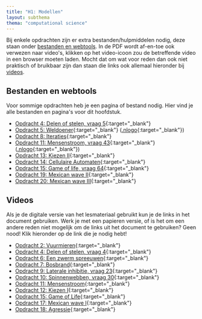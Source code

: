 ```yaml
---
title: "H1: Modellen"
layout: subthema
thema: "computational science"
---
```


Bij enkele opdrachten zijn er extra bestanden/hulpmiddelen nodig, deze staan onder [bestanden en webtools](#bestanden-en-webtools).
In de PDF wordt af-en-toe ook verwezen naar video's, klikken op het video-icoon zou de betreffende video in een browser moeten laden.
Mocht dat om wat voor reden dan ook niet praktisch of bruikbaar zijn dan staan die links ook allemaal hieronder bij [videos](#videos).

## Bestanden en webtools

Voor sommige opdrachten heb je een pagina of bestand nodig.
Hier vind je alle bestanden en pagina's voor dit hoofdstuk.

* <i class="fa fa-link"></i> [Opdracht 4: Delen of stelen, vraag 5](site/O4v5_Delen_of_Stelen/){:target="_blank"}
* <i class="fa fa-link"></i> [Opdracht 5: Weldoener](site/O5_Weldoener/){:target="_blank"} ([.nlogo](site/O5_Weldoener/files/Weldoener.nlogo){:target="_blank"})
* <i class="far fa-file-pdf"></i> [Opdracht 8: Iteraties](leerlingen/h1/Opdracht_8_Iteraties.pdf){:target="_blank"}
* <i class="fa fa-link"></i> [Opdracht 11: Mensenstroom, vraag 43](site/O11_Mensenstroom/){:target="_blank"} ([.nlogo](site/O11_Mensenstroom/files/lokaal.nlogo){:target="_blank"})
* <i class="far fa-file-pdf"></i> [Opdracht 13: Kiezen II](leerlingen/h1/Opdracht_13_Kiezen_II.pdf){:target="_blank"}
* <i class="fas fa-table"></i> [Opdracht 14: Cellulaire Automaten](leerlingen/h1/Opdracht_14_Cellulaire_automaten.xlsx){:target="_blank"}
* <i class="fa fa-link"></i> [Opdracht 15: Game of life, vraag 64](site/O15_Game_of_Life/){:target="_blank"}
* <i class="fa fa-link"></i> [Opdracht 19: Mexican wave II](site/O19_Mexican_Wave_II/){:target="_blank"}
* <i class="fa fa-link"></i> [Opdracht 20: Mexican wave III](site/O20_Mexican_Wave_III/){:target="_blank"}


## Videos

Als je de digitale versie van het lesmateriaal gebruikt kun je de links in het document gebruiken.
Werk je met een papieren versie, of is het om een andere reden niet mogelijk om de links uit het document te gebruiken?
Geen nood!
Klik hieronder op de link die je nodig hebt!

* <i class="fas fa-video"></i> [Opdracht 2: Vuurmieren](https://www.scientificamerican.com/video/fire-ants-build-eiffel-tower-structures/){:target="_blank"}
* <i class="fas fa-video"></i> [Opdracht 4: Delen of stelen, vraag 4](https://www.youtube.com/watch?v=p3Uos2fzIJ0){:target="_blank"}
* <i class="fas fa-video"></i> [Opdracht 6: Een zwerm spreeuwen](https://www.youtube.com/watch?v=V4f_1_r80RY){:target="_blank"}
* <i class="fas fa-video"></i> [Opdracht 7: Bosbrand](https://news.nationalgeographic.com/2017/07/california-wildfire-space-weather-satellite-video-spd/){:target="_blank"}
* <i class="fas fa-video"></i> [Opdracht 9: Laterale inhibitie, vraag 23](https://www.youtube.com/watch?v=IsEph0B0Qxc){:target="_blank"}
* <i class="fas fa-video"></i> [Opdracht 10: Spinnenwebben, vraag 30](https://www.youtube.com/watch?v=QdtYRJqNe9I){:target="_blank"}
* <i class="fas fa-video"></i> [Opdracht 11: Mensenstroom](https://www.youtube.com/watch?v=KlMi_1InglA){:target="_blank"}
* <i class="fas fa-video"></i> [Opdracht 12: Kiezen I](https://eenvandaag.avrotros.nl/binnenland/item/de-voorspelbare-mens-5-gedrag-en-politiek/){:target="_blank"}
* <i class="fas fa-video"></i> [Opdracht 15: Game of Life](https://www.youtube.com/watch?v=xP5-iIeKXE8){:target="_blank"}
* <i class="fas fa-video"></i> [Opdracht 17: Mexican wave I](https://www.youtube.com/watch?v=9IfcFwseTdY){:target="_blank"}
* <i class="fas fa-video"></i> [Opdracht 18: Agressie](https://eenvandaag.avrotros.nl/item/de-voorspelbare-mens-2-big-brother-en-criminaliteit-1){:target="_blank"}
